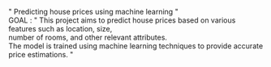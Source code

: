 " Predicting house prices using machine learning "
<br>
GOAL : 
" This project aims to predict house prices based on various features such as location, size, 
<br>
number of rooms, and other relevant attributes. 
<br>
The model is trained using machine learning techniques to provide accurate price estimations. "
